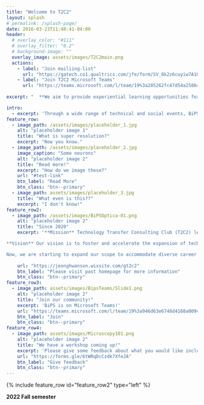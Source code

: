 ```yaml
---
title: "Welcome to T2C2"
layout: splash
# permalink: /splash-page/
date: 2016-03-23T11:48:41-04:00
header:
  # overlay_color: "#111"
  # overlay_filter: "0.2" 
  # background-image: ""
  overlay_image: assets/images/T2C2main.png
  actions:
    - label: "Join mailiing-list"
      url: "https://gatech.co1.qualtrics.com/jfe/form/SV_8k2z6cuyiw7A1Gm"
    - label: "Join T2C2 Microsoft Teams"
      url: "https://teams.microsoft.com/l/team/19%3a285262fc47d54a258640c434d2a65fa8%40thread.tacv2/conversations?groupId=3af23047-beac-4d67-af6c-443b2e9a2e2c&tenantId=482198bb-ae7b-4b25-8b7a-6d7f32faa083"
  
excerpt: "  **We aim to provide experiential learning opportunities for graduate students interested in various technology-business careers. Since our foundation in 2020, we have provided business and strategy consulting services to early-stage startups on and off campuses** "

intro: 
  - excerpt: 'Through a wide range of technical and social events, BiPS serves as a platform for the exchange of ideas, interdisciplinary research, and wider community engagement. BiPS hopes to foster a collaborative environment where members can form lasting connections to further their personal and professional goals.'
feature_row:
  - image_path: /assets/images/placeholder_1.jpg
    alt: "placeholder image 1"
    title: "What is super resolution?"
    excerpt: "Now you know."
  - image_path: /assets/images/placeholder_2.jpg
    image_caption: "Some neurons"
    alt: "placeholder image 2"
    title: "Read more!"
    excerpt: "How do we image these?"
    url: "#test-link"
    btn_label: "Read More"
    btn_class: "btn--primary"
  - image_path: assets/images/placeholder_3.jpg
    title: "What even is this??"
    excerpt: "I don't know!"
feature_row2:
  - image_path: /assets/images/BiPSOptica-01.png
    alt: "placeholder image 2"
    title: "Since 2020"
    excerpt: '**Mission** Technology Transfer Consulting Club (T2C2) led by advanced degree students aim to provide managerial and strategic solutions for effective operations of technology transfer groups. 

**Vision** Our vision is to foster and accelerate the expansion of technology transfer groups of students and faculties in Georgia Tech.

Now, we are starting to expand our scope to accommodate diverse career interests at the intersections of technology, business, and consulting for graduate students beyond the traditional research pathway.'
    
    url: "https://jeonghwanson.wixsite.com/gt2c2"
    btn_label: "Please visit past homepage for more information"
    btn_class: "btn--primary"
feature_row3:
  - image_path: assets/images/BipsTeams/Slide1.png
    alt: "placeholder image 2"
    title: "Join our community!"
    excerpt: 'BiPS is on Microsoft Teams!'
    url: "https://teams.microsoft.com/l/team/19%3a946d63e6748d4168a009cd653a12bdc8%40thread.tacv2/conversations?groupId=e3cb8047-564c-44df-a290-b786c843ee71&tenantId=482198bb-ae7b-4b25-8b7a-6d7f32faa083"
    btn_label: "Join"
    btn_class: "btn--primary"
feature_row4:
  - image_path: assets/images/Microscopy101.png
    alt: "placeholder image 2"
    title: "We have a workshop coming up!"
    excerpt: 'Please give some feedback about what you would like included!'
    url: "https://forms.gle/6tWRqDcCzdk7XfeJA"
    btn_label: "Give feedback"
    btn_class: "btn--primary"
---
```


<!-- {% include feature_row id="intro" type="center" %} -->

<!-- {% include feature_row %} -->

{% include feature_row id="feature_row2" type="left" %}

<!-- {% include feature_row %} -->

<!-- {% include feature_row id="feature_row3" type="left" %} -->

<!-- {% include feature_row id="feature_row4" type="right" %} -->

**2022 Fall semester** 

